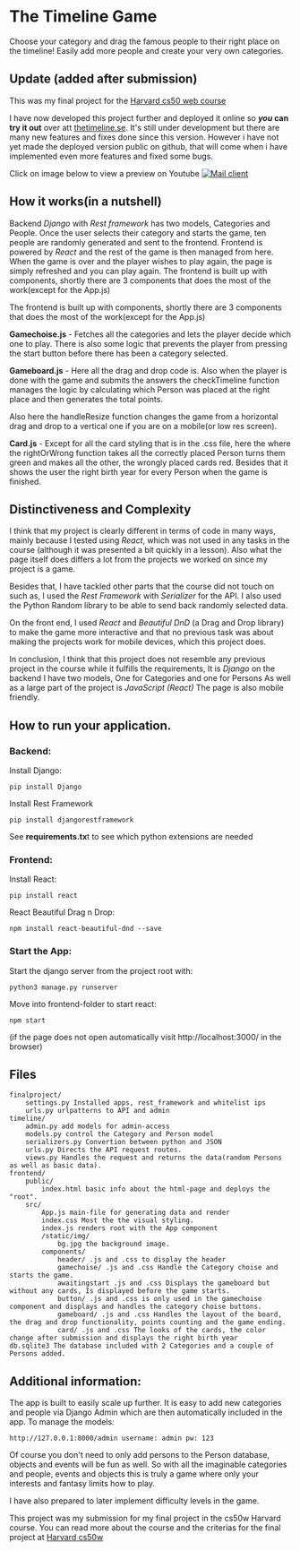 # The Timeline Game
Choose your category and drag the famous people to their right place on the timeline! Easily add more people and create your very own categories.

## Update (added after submission)
This was my final project for the [Harvard cs50 web course](https://www.harvardonline.harvard.edu/course/cs50s-web-programming-python-javascript)

I have now developed this project further and deployed it online so ***you* can try it out** over att [thetimeline.se](https://thetimeline.se). It's still under development but there are many new features and fixes done since this version. However i have not yet made the deployed version public on github, that will come when i have implemented even more features and fixed some bugs.  


Click on image below to view a preview on Youtube
[![Mail client](https://i.imgur.com/b5VuJ5Q.png)](https://www.youtube.com/watch?v=uIpVrHNjP18)

## How it works(in a nutshell) 

Backend *Django* with *Rest framework* has two models, Categories and People. Once the user selects their category and starts the game, ten people are randomly generated and sent to the frontend.
Frontend is powered by *React* and the rest of the game is then managed from here. When the game is over and the player wishes to play again, the page is simply refreshed and you can play again. 
The frontend is built up with components, shortly there are 3 components that does the most of the work(except for the App.js)

The frontend is built up with components, shortly there are 3 components that does the most of the work(except for the App.js)

**Gamechoise.js** - Fetches all the categories and lets the player decide which one to play. There is also some logic that prevents the player from pressing the start button before there has been a category selected.

**Gameboard.js** - Here all the drag and drop code is. Also when the player is done with the game and submits the answers the checkTimeline function manages the logic by calculating which Person was placed at the right place and then generates the total points. 

Also here the handleResize function changes the game from a horizontal drag and drop to a vertical one if you are on a mobile(or low res screen).

**Card.js** - Except for all the card styling that is in the .css file, here the where the rightOrWrong function takes all the correctly placed Person turns them green and makes all the other, the wrongly placed cards red. Besides that it shows the user the right birth year for every Person when the game is finished.



## Distinctiveness and Complexity

I think that my project is clearly different in terms of code in many ways, mainly because I tested using *React*, which was not used in any tasks in the course (although it was presented a bit quickly in a lesson). Also what the page itself does differs a lot from the projects we worked on since my project is a game.

Besides that, I have tackled other parts that the course did not touch on such as, I used the *Rest Framework* with *Serializer* for the API. I also used the Python Random library to be able to send back randomly selected  data.

On the front end, I used *React* and *Beautiful DnD* (a Drag and Drop library) to make the game more interactive and that no previous task was about making the projects work for mobile devices, which this project does.

In conclusion, I think that this project does not resemble any previous project in the course while it fulfills the requirements,
It is *Django* on the backend
I have two models, One for Categories and one for Persons
As well as a large part of the project is *JavaScript (React)*
The page is also mobile friendly.


## How to run your application.
### Backend:

Install Django:

	pip install Django

Install Rest Framework

	pip install djangorestframework

See **requirements.tx**t to see which python extensions are needed

### Frontend:
Install React:

	pip install react

React Beautiful Drag n Drop:

	npm install react-beautiful-dnd --save


### Start the App:
Start the django server from the project root with:

	python3 manage.py runserver 

Move into frontend-folder to start react:

	npm start
(if the page does not open automatically visit http://localhost:3000/ in the browser)

## Files

	finalproject/
		settings.py Installed apps, rest_framework and whitelist ips
		urls.py urlpatterns to API and admin
	timeline/
		admin.py add models for admin-access
		models.py control the Category and Person model
		serializers.py Convertion between python and JSON
		urls.py Directs the API request routes.
		views.py Handles the request and returns the data(random Persons as well as basic data).
	frontend/
		public/
			index.html basic info about the html-page and deploys the "root".
		src/
			App.js main-file for generating data and render
			index.css Most the the visual styling.
			index.js renders root with the App component
			/static/img/
				bg.jpg the background image.
			components/
				header/ .js and .css to display the header
				gamechoise/ .js and .css Handle the Category choise and starts the game.
				awaitingstart .js and .css Displays the gameboard but without any cards, Is displayed before the game starts.
				button/ .js and .css is only used in the gamechoise component and displays and handles the category choise buttons.
				gameboard/ .js and .css Handles the layout of the board, the drag and drop functionality, points counting and the game ending.
				card/ .js and .css The looks of the cards, the color change after submission and displays the right birth year
	db.sqlite3 The database included with 2 Categories and a couple of Persons added. 
				
## Additional information:
The app is built to easily scale up further. It is easy to add new categories and people via Django Admin which are then automatically included in the app. To manage the models:

	http://127.0.0.1:8000/admin username: admin pw: 123
	
Of course you don't need to only add persons to the Person database, objects and events will be fun as well. So with all the imaginable categories and people, events and objects this is truly a game where only your interests and fantasy limits how to play.

I have also prepared to later implement difficulty levels in the game.

This project was my submission for my final project in the cs50w Harvard course. You can read more about the course and the criterias for the final project at [Harvard cs50w][Harvard cs50w]







[Harvard cs50w]: https://cs50.harvard.edu/web/2020/projects/final/capstone/ "Harvard CS50w Capstone Project"
